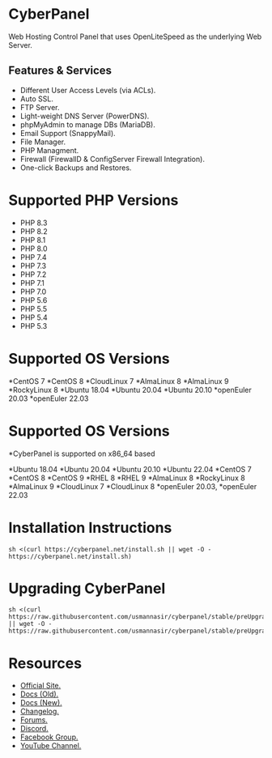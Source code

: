 # CyberPanel

Web Hosting Control Panel that uses OpenLiteSpeed as the underlying Web Server.

## Features & Services

* Different User Access Levels (via ACLs).
* Auto SSL.
* FTP Server.
* Light-weight DNS Server (PowerDNS).
* phpMyAdmin to manage DBs (MariaDB).
* Email Support (SnappyMail).
* File Manager.
* PHP Managment.
* Firewall (FirewallD & ConfigServer Firewall Integration).
* One-click Backups and Restores.

# Supported PHP Versions

* PHP 8.3
* PHP 8.2
* PHP 8.1
* PHP 8.0
* PHP 7.4
* PHP 7.3
* PHP 7.2
* PHP 7.1
* PHP 7.0
* PHP 5.6
* PHP 5.5
* PHP 5.4
* PHP 5.3

# Supported OS Versions

*CentOS 7
*CentOS 8
*CloudLinux 7
*AlmaLinux 8
*AlmaLinux 9
*RockyLinux 8
*Ubuntu 18.04
*Ubuntu 20.04
*Ubuntu 20.10
*openEuler 20.03
*openEuler 22.03

# Supported OS Versions 
*CyberPanel is supported on x86_64 based

*Ubuntu 18.04
*Ubuntu 20.04
*Ubuntu 20.10
*Ubuntu 22.04
*CentOS 7
*CentOS 8
*CentOS 9
*RHEL 8
*RHEL 9
*AlmaLinux 8
*RockyLinux 8
*AlmaLinux 9
*CloudLinux 7
*CloudLinux 8
*openEuler 20.03,
*openEuler 22.03

# Installation Instructions


```
sh <(curl https://cyberpanel.net/install.sh || wget -O - https://cyberpanel.net/install.sh)
```

# Upgrading CyberPanel


```
sh <(curl https://raw.githubusercontent.com/usmannasir/cyberpanel/stable/preUpgrade.sh || wget -O - https://raw.githubusercontent.com/usmannasir/cyberpanel/stable/preUpgrade.sh)
```

# Resources

* [Official Site.](https://cyberpanel.net)
* [Docs (Old).](https://docs.cyberpanel.net)
* [Docs (New).](https://community.cyberpanel.net/docs)
* [Changelog.](https://community.cyberpanel.net/t/change-logs/161)
* [Forums.](https://community.cyberpanel.net)
* [Discord.](https://discord.gg/g8k8Db3)
* [Facebook Group.](https://www.facebook.com/groups/cyberpanel)
* [YouTube Channel.](https://www.youtube.com/channel/UCS6sgUWEhaFl1TO238Ck0xw)
